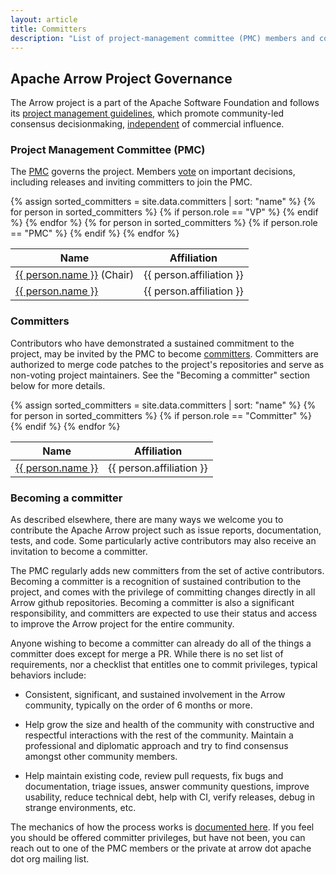```yaml
---
layout: article
title: Committers
description: "List of project-management committee (PMC) members and committers on the Apache Arrow project."
---
```

<!--
{% comment %}
Licensed to the Apache Software Foundation (ASF) under one or more
contributor license agreements.  See the NOTICE file distributed with
this work for additional information regarding copyright ownership.
The ASF licenses this file to you under the Apache License, Version 2.0
(the "License"); you may not use this file except in compliance with
the License.  You may obtain a copy of the License at

http://www.apache.org/licenses/LICENSE-2.0

Unless required by applicable law or agreed to in writing, software
distributed under the License is distributed on an "AS IS" BASIS,
WITHOUT WARRANTIES OR CONDITIONS OF ANY KIND, either express or implied.
See the License for the specific language governing permissions and
limitations under the License.
{% endcomment %}
-->

## Apache Arrow Project Governance

The Arrow project is a part of the Apache Software Foundation and follows
its [project management guidelines](https://www.apache.org/foundation/how-it-works.html#management),
which promote community-led consensus decisionmaking,
[independent](https://community.apache.org/projectIndependence.html) of
commercial influence.

### Project Management Committee (PMC)

The [PMC](https://www.apache.org/foundation/how-it-works.html#pmc-members)
governs the project. Members [vote](https://www.apache.org/foundation/voting.html)
on important decisions, including releases and inviting committers to join the PMC.

<table class="table table-striped"><thead>
<tr>
<th>Name</th>
<th>Affiliation</th>
</tr>
</thead><tbody>
  {% assign sorted_committers = site.data.committers | sort: "name" %}
  {% for person in sorted_committers %}
    {% if person.role == "VP" %}
  <tr>
    <td><a href="https://people.apache.org/phonebook.html?uid={{ person.alias }}">{{ person.name }}</a> (Chair)</td>
    <td>{{ person.affiliation }}</td>
  </tr>
    {% endif %}
  {% endfor %}
  {% for person in sorted_committers %}
    {% if person.role == "PMC" %}
  <tr>
    <td><a href="https://people.apache.org/phonebook.html?uid={{ person.alias }}">{{ person.name }}</a></td>
    <td>{{ person.affiliation }}</td>
  </tr>
    {% endif %}
  {% endfor %}
</tbody></table>

### Committers

Contributors who have demonstrated a sustained commitment to the
project, may be invited by the PMC to become
[committers](https://www.apache.org/foundation/how-it-works.html#committers).
Committers are authorized to merge code patches to the project's
repositories and serve as non-voting project maintainers. See the
"Becoming a committer" section below for more details.

<table class="table table-striped"><thead>
<tr>
<th>Name</th>
<th>Affiliation</th>
</tr>
</thead><tbody>
  {% assign sorted_committers = site.data.committers | sort: "name" %}
  {% for person in sorted_committers %}
    {% if person.role == "Committer" %}
  <tr>
    <td><a href="https://people.apache.org/phonebook.html?uid={{ person.alias }}">{{ person.name }}</a></td>
    <td>{{ person.affiliation }}</td>
  </tr>
    {% endif %}
  {% endfor %}
</tbody></table>

### **Becoming a committer**

As described elsewhere, there are many ways we welcome you to
contribute the Apache Arrow project such as issue reports,
documentation, tests, and code. Some particularly active contributors
may also receive an invitation to become a committer.

The PMC regularly adds new committers from the set of active
contributors. Becoming a committer is a recognition of sustained
contribution to the project, and comes with the privilege of
committing changes directly in all Arrow github repositories. Becoming
a committer is also a significant responsibility, and committers are
expected to use their status and access to improve the Arrow project
for the entire community.

Anyone wishing to become a committer can already do all of the things a
committer does except for merge a PR. While there is no set list of
requirements, nor a checklist that entitles one to commit privileges,
typical behaviors include:

* Consistent, significant, and sustained involvement in the Arrow
  community, typically on the order of 6 months or more.

* Help grow the size and health of the community with constructive and
  respectful interactions with the rest of the community. Maintain a
  professional and diplomatic approach and try to find consensus
  amongst other community members.

* Help maintain existing code, review pull requests, fix bugs and
  documentation, triage issues, answer community questions, improve
  usability, reduce technical debt, help with CI, verify releases,
  debug in strange environments, etc.


The mechanics of how the process works is [documented here].  If you
feel you should be offered committer privileges, but have not been,
you can reach out to one of the PMC members or the private at arrow
dot apache dot org mailing list.


[documented here]: https://cwiki.apache.org/confluence/display/ARROW/Inviting+New+Committers+and+PMC+Members
